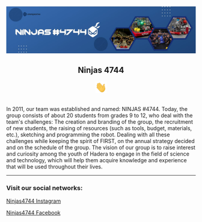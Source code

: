 <div align="center">
    <img src="./Facebook photo.jpg" alt="Ninjas 4744 Team Photo" />
      <h2>Ninjas 4744</h2>
      <img src="./Hi.gif" alt="Hi" width="30" height="30" />
    </div>
</div>

<br/>

<p>In 2011, our team was established and named: NINJAS #4744. Today, the group consists of about 20 students from grades 9 to 12, who deal with the team's challenges: The creation and branding of the group, the recruitment of new students, the raising of resources (such as tools, budget, materials, etc.), sketching and programming the robot. Dealing with all these challenges while keeping the spirit of FIRST, on the annual strategy decided and on the schedule of the group. The vision of our group is to raise interest and curiosity among the youth of Hadera to engage in the field of science and technology, which will help them acquire knowledge and experience that will be used throughout their lives.</p>

---

### Visit our social networks:
[Ninjas4744 Instagram](https://www.instagram.com/NINJAS4744/)

[Ninjas4744 Facebook](https://www.facebook.com/Ninjas4744/)
